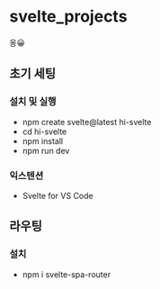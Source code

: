 # svelte_projects

옹😀

## 초기 세팅

### 설치 및 실행

- npm create svelte@latest hi-svelte
- cd hi-svelte
- npm install
- npm run dev

### 익스텐션

- Svelte for VS Code

## 라우팅

### 설치

- npm i svelte-spa-router

